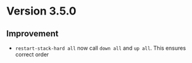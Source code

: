 # Version 3.5.0
## Improvement
 - `restart-stack-hard all` now call `down all` and `up all`. This ensures correct order